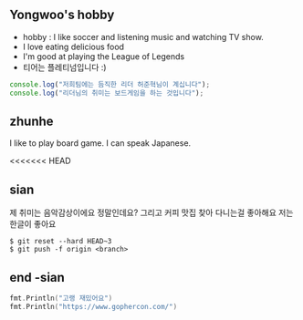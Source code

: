 
## Yongwoo's hobby
- hobby : I like soccer and listening music and watching TV show.
- I love eating delicious food 
- I'm good at playing the League of Legends
- 티어는 플레티넘입니다 :)

```javascript
console.log("저희팀에는 듬직한 리더 허준혁님이 계십니다");
console.log("리더님의 취미는 보드게임을 하는 것입니다");
```

## zhunhe

I like to play board game.
I can speak Japanese.

<<<<<<< HEAD
## sian 

제 취미는 음악감상이에요 정말인데요?
그리고 커피 맛집 찾아 다니는걸 좋아해요 저는 한글이 좋아요  

```shell
$ git reset --hard HEAD~3
$ git push -f origin <branch>
```
## end -sian 
```go
fmt.Println("고랭 재밌어요")
fmt.Println("https://www.gophercon.com/")
```
